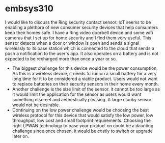 # embsys310

I would like to discuss the Ring security contact sensor. IoT seems to be enabling a plethora of new consumer security devices that help consumers keep their homes safe. I have a Ring video doorbell device and some wifi cameras that I set up for home security and I find them very useful.
This sensor detects when a door or window is open and sends a signal wirelessly to its base station which is connected to the cloud that sends a push a notification to the user's app.
It also operates on a battery and is not expected to be recharged more than once a year or so.

- The biggest challenge for this device would be the power consumption. As this is a wireless device, it needs to run on a small battery for a very long time for it to be considered a viable product.  Users would not want to replace batteries on their security sensors in their home every month.
- Another challenge is the size limit of the sensor. It cannot be too large as it would limit the application for the sensor as users would want something discreet and aethestically pleasing. A large clunky sensor would not be desirable.
- Continuing on the low power challenge would be choosing the best wireless protocol for this device that would satisfy the low power, low throughput, low cost and small footprint requirements. Choosing the right LPWAN technology to base your product on could be a daunting challenge since once chosen, it would be costly to switch or upgrade later on.
